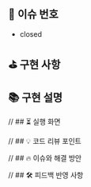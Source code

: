 ## 🔗 이슈 번호

- closed

## ⛳ 구현 사항

## 📚 구현 설명 

// ## ⏳ 실행 화면

// ## 💡 코드 리뷰 포인트

// ## 🔥 이슈와 해결 방안

// ## 🛠 피드백 반영 사항